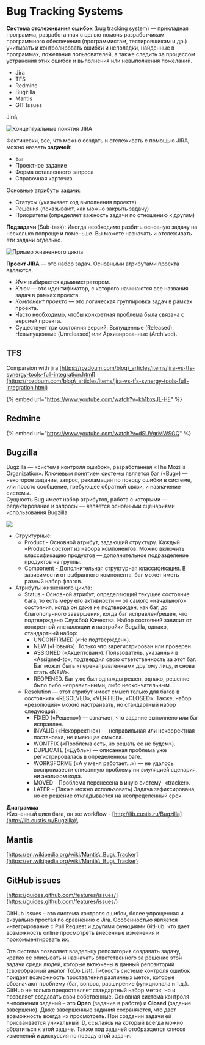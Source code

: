 # Bug Tracking Systems

**Система отслеживания ошибок** (bug tracking system) — прикладная программа, разработанная с целью помочь разработчикам программного обеспечения (программистам, тестировщикам и др.) учитывать и контролировать ошибки и неполадки, найденные в программах, пожелания пользователей, а также следить за процессом устранения этих ошибок и выполнения или невыполнения пожеланий.

* Jira
* TFS
* Redmine
* Bugzilla
* Mantis
* GIT Issues

Jira\



![Концептуальные понятия JIRA](<../.gitbook/assets/image (24).png>)

Фактически, все, что можно создать и отслеживать с помощью JIRA, можно назвать **задачей**:

* Баг
* Проектное задание
* Форма оставленного запроса
* Справочная карточка

Основные атрибуты задачи:&#x20;

* Статусы (указывает ход выполнения проекта)
* Решения (показывают, как можно закрыть задачу)
* Приоритеты (определяет важность задачи по отношению к другим)

**Подзадачи** (Sub-task): Иногда необходимо разбить основную задачу на несколько попроще и поменьше. Вы можете назначать и отслеживать эти задачи отдельно.

![Пример жизненного цикла](<../.gitbook/assets/image (43).png>)

**Проект JIRA** — это набор задач. Основными атрибутами проекта являются:

* _Имя_ выбирается администратором.
* _Ключ_ — это идентификатор, с которого начинаются все названия задач в рамках проекта.
* _Компонент проекта_ — это логическая группировка задач в рамках проекта.
* Часто необходимо, чтобы конкретная проблема была связана с версией проекта.
* Существует три состояния версий: Выпущенные (Released), Невыпущенные (Unreleased) или Архивированные (Archived).

## TFS

Comparsion with jira [https://rozdoum.com/blog\_articles/items/jira-vs-tfs-synergy-tools-full-integration.html](https://rozdoum.com/blog\_articles/items/jira-vs-tfs-synergy-tools-full-integration.html)

{% embed url="https://www.youtube.com/watch?v=kh1bxsJL-HE" %}

## &#x20;Redmine

{% embed url="https://www.youtube.com/watch?v=dSUVgrMWSGQ" %}

## &#x20;Bugzilla

Bugzilla — «система контроля ошибок», разработанная «The Mozilla Organization». Ключевым понятием системы является баг («Bug») — некоторое задание, запрос, рекламация по поводу ошибки в системе, или просто сообщение, требующее обратной связи, и назначение системы. \
Сущность Bug имеет набор атрибутов, работа с которыми — редактирование и запросы — является основными сценариями использования Bugzilla.

![](<../.gitbook/assets/image (7).png>)

* Структурные:
  * Product - Основной атрибут, задающий структуру. Каждый «Product» состоит из набора компонентов. Можно включить классификацию продуктов — дополнительное подразделение продуктов на группы.
  * Component - Дополнительная структурная классификация. В зависимости от выбранного компонента, баг может иметь разный набор флагов.
* Атрибуты жизненного цикла:
  * Status - Основной атрибут, определяющий текущее состояние бага, то есть меру его активности — от самого «начального» состояния, когда он даже не подтвержден, как баг, до благополучного завершения, когда баг исправлен/решен, что подтверждено Службой Качества. Набор состояний зависит от конкретной инсталляции и настройки Bugzilla, однако, стандартный набор:
    * UNCONFIRMED («Не подтвержден»).
    * NEW («Новый»). Только что зарегистрирован или проверен.
    * ASSIGNED («Акцептован»). Пользователь, указанный в «Assigned-to», подтвердил свою ответственность за этот баг. Баг может быть «перенаправленным» другому лицу, и снова стать «NEW».
    * REOPENED. Баг уже был однажды решен, однако, решение было либо неправильными, либо неокончательным.
  * Resolution — этот атрибут имеет смысл только для багов в состояниях «RESOLVED», «VERIFIED», «CLOSED». Также, набор «резолюций» можно настраивать, но стандартный набор следующий:
    * FIXED («Решено») — означает, что задание выполнено или баг исправлен.
    * INVALID («Некорректно») — неправильная или некорректная постановка, не имеющая смысла.
    * WONTFIX («Проблема есть, но решать ее не будем»).
    * DUPLICATE («Дубль») — описанная проблема уже регистрировалась в определенном баге.
    * WORKSFORME («А у меня работает…») — не удалось воспроизвести описанную проблему ни эмуляцией сценария, ни анализом кода.
    * MOVED - Проблема перенесена в иную систему- «tracker».
    * LATER - (Также можно использовать) Задача зафиксирована, но ее решение откладывается на неопределенный срок.

**Диаграмма** \
Жизненный цикл бага, он же workflow - [http://lib.custis.ru/Bugzilla](http://lib.custis.ru/Bugzilla)\


## Mantis

[https://en.wikipedia.org/wiki/Mantis\_Bug\_Tracker](https://en.wikipedia.org/wiki/Mantis\_Bug\_Tracker)

## GitHub issues

[https://guides.github.com/features/issues/](https://guides.github.com/features/issues/)

GitHub issues – это система контроля ошибок, более упрощенная и визуально простая по сравнению с Jira. Особенностью является интегрирование с Pull Request и другими функциями GitHub. что дает возможность online просмотреть внесенные изменения и прокомментировать их.

Эта система позволяет владельцу репозитория создавать задачу, кратко ее описывать и назначать ответственного за решение этой задачи среди людей, которые включены в данный репозиторий (своеобразный аналог ToDo List). Гибкость системе контроля ошибок придает возможность проставления различных меток, которые обозначают проблему (баг, вопрос, расширение функционала и т.д.). GitHub не только предоставляет стандартный набор меток, но и позволяет создавать свои собственные. Основная система контроля выполнения заданий – это **Open** (задание в работе) и **Closed** (задание завершено). Даже завершенные задания сохраняются, что дает возможность всегда их просмотреть. При создании задачи ей присваивается уникальный ID, ссылаясь на который всегда можно обратиться к этой задаче. Также под задачей отображается список изменений и дискуссия по поводу этой задачи.
